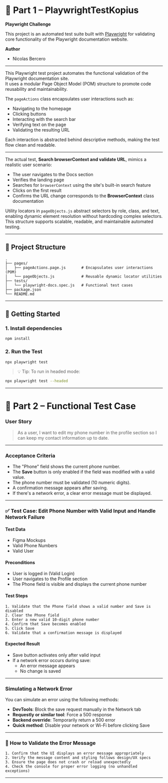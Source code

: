# 📘 Part 1 – PlaywrightTestKopius  
**Playwright Challenge**

This project is an automated test suite built with [Playwright](https://playwright.dev/) for validating core functionality of the Playwright documentation website. 

**Author**  
- Nicolas Bercero

---

This Playwright test project automates the functional validation of the Playwright documentation site.  
It uses a modular Page Object Model (POM) structure to promote code reusability and maintainability.

The `pageActions` class encapsulates user interactions such as:
- Navigating to the homepage
- Clicking buttons
- Interacting with the search bar
- Verifying text on the page
- Validating the resulting URL

Each interaction is abstracted behind descriptive methods, making the test flow clean and readable.

---

The actual test, **Search browserContext and validate URL**, mimics a realistic user scenario:
- The user navigates to the Docs section
- Verifies the landing page
- Searches for `browserContext` using the site's built-in search feature
- Clicks on the first result
- Confirms the URL change corresponds to the **BrowserContext** class documentation

Utility locators in `pageObjects.js` abstract selectors by role, class, and text, enabling dynamic element resolution without hardcoding complex selectors.  
This structure supports scalable, readable, and maintainable automated testing.

---

## 📁 Project Structure

```text
.
├── pages/
│   ├── pageActions.page.js       # Encapsulates user interactions (POM)
│   └── pageObjects.js            # Reusable dynamic locator utilities
├── tests/
│   └── playwright-docs.spec.js   # Functional test cases
├── package.json
└── README.md
```

---

## 🚀 Getting Started

### 1. Install dependencies

```bash
npm install
```

### 2. Run the Test

```bash
npx playwright test
```

> 💡 Tip: To run in headed mode:
```bash
npx playwright test --headed
```

---

# 📝 Part 2 – Functional Test Case

### **User Story**

> As a user, I want to edit my phone number in the profile section so I can keep my contact information up to date.

---

### **Acceptance Criteria**
- The "Phone" field shows the current phone number.
- The **Save** button is only enabled if the field was modified with a valid value.
- The phone number must be validated (10 numeric digits).
- A confirmation message appears after saving.
- If there's a network error, a clear error message must be displayed.

---

### ✅ Test Case: Edit Phone Number with Valid Input and Handle Network Failure

#### **Test Data**
- Figma Mockups  
- Valid Phone Numbers  
- Valid User  

#### **Preconditions**
- User is logged in (Valid Login)
- User navigates to the Profile section
- The Phone field is visible and displays the current phone number

#### **Test Steps**

```text
1. Validate that the Phone field shows a valid number and Save is disabled
2. Clear the Phone field
3. Enter a new valid 10-digit phone number 
4. Confirm that Save becomes enabled
5. Click Save
6. Validate that a confirmation message is displayed
```

#### **Expected Result**

- Save button activates only after valid input
- If a network error occurs during save:
  - An error message appears
  - No change is saved

---

###  Simulating a Network Error 

You can simulate an error using the following methods:

- **DevTools**: Block the save request manually in the Network tab
- **Requestly or similar tool**: Force a 500 response
- **Backend override**: Temporarily return a 500 error
- **Quick method**: Disable your network or Wi-Fi before clicking Save

---

### 🧪 How to Validate the Error Message

```text
1. Confirm that the UI displays an error message appropriately
2. Verify the message content and styling follows design/UX specs
3. Ensure the page does not crash or reload unexpectedly
4. Check the console for proper error logging (no unhandled exceptions)
```

---
